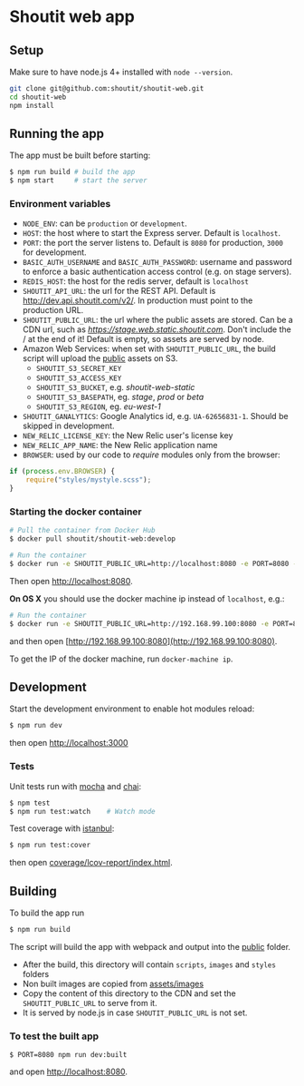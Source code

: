 # Shoutit web app

## Setup

Make sure to have node.js 4+ installed with `node --version`.

```bash
git clone git@github.com:shoutit/shoutit-web.git
cd shoutit-web
npm install
```

## Running the app

The app must be built before starting:

```bash
$ npm run build # build the app
$ npm start     # start the server
```

### Environment variables

* `NODE_ENV`: can be `production` or `development`.
* `HOST`: the host where to start the Express server. Default is `localhost`.
* `PORT`: the port the server listens to. Default is `8080` for production, `3000` for development.
* `BASIC_AUTH_USERNAME` and `BASIC_AUTH_PASSWORD`: username and password to enforce a basic authentication access control (e.g. on stage servers).
* `REDIS_HOST`: the host for the redis server, default is `localhost`
* `SHOUTIT_API_URL`: the url for the REST API. Default is http://dev.api.shoutit.com/v2/. In production must point to the production URL.
* `SHOUTIT_PUBLIC_URL`: the url where the public assets are stored. Can be a CDN url, such as *https://stage.web.static.shoutit.com*. Don't include the / at the end of it! Default is empty, so assets are served by node.
* Amazon Web Services: when set with `SHOUTIT_PUBLIC_URL`, the build script will upload the [public](public) assets on S3.
	* `SHOUTIT_S3_SECRET_KEY`
	* `SHOUTIT_S3_ACCESS_KEY`
	* `SHOUTIT_S3_BUCKET`, e.g. *shoutit-web-static*
	* `SHOUTIT_S3_BASEPATH`, eg. *stage*, *prod* or *beta*
	* `SHOUTIT_S3_REGION`, eg. *eu-west-1*
* `SHOUTIT_GANALYTICS`: Google Analytics id, e.g. `UA-62656831-1`. Should be skipped in development.
* `NEW_RELIC_LICENSE_KEY`: the New Relic user's license key
* `NEW_RELIC_APP_NAME`: the New Relic application name
* `BROWSER`: used by our code to *require* modules only from the browser:

```js
if (process.env.BROWSER) {
	require("styles/mystyle.scss");
}
```

### Starting the docker container

```bash
# Pull the container from Docker Hub
$ docker pull shoutit/shoutit-web:develop

# Run the container
$ docker run -e SHOUTIT_PUBLIC_URL=http://localhost:8080 -e PORT=8080 -p 8080:8080 -it shoutit/shoutit-web:develop
```

Then open [http://localhost:8080](http://localhost:8080).

**On OS X** you should use the docker machine ip instead of `localhost`, e.g.:

```bash
# Run the container
$ docker run -e SHOUTIT_PUBLIC_URL=http://192.168.99.100:8080 -e PORT=8080 -p 8080:8080 -it shoutit/shoutit-web:develop
```

and then open [http://192.168.99.100:8080](http://192.168.99.100:8080).

To get the IP of the docker machine, run `docker-machine ip`.

## Development

Start the development environment to enable hot modules reload:

```bash
$ npm run dev
```

then open  [http://localhost:3000](http://localhost:3000)

### Tests

Unit tests run with [mocha](http://mochajs.org) and [chai](http://chaijs.com):

```bash
$ npm test
$ npm run test:watch    # Watch mode
```

Test coverage with [istanbul](https://github.com/gotwarlost/istanbul):

```bash
$ npm run test:cover
```

then open [coverage/lcov-report/index.html](coverage/lcov-report/index.html).

## Building

To build the app run

```bash
$ npm run build
```

The script will build the app with webpack and output into the [public](public) folder.

* After the build, this directory will contain `scripts`, `images` and `styles` folders
* Non built images are copied from [assets/images](assets/images)
* Copy the content of this directory to the CDN and set the `SHOUTIT_PUBLIC_URL` to serve from it.
* It is served by node.js in case `SHOUTIT_PUBLIC_URL` is not set.

### To test the built app

```
$ PORT=8080 npm run dev:built
```

and open [http://localhost:8080](http://localhost:8080).
